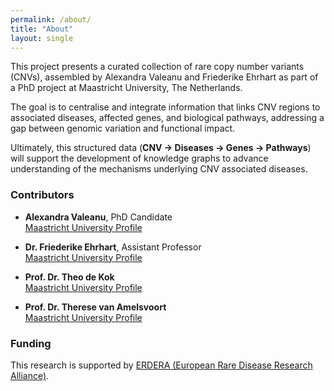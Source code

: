 ```yaml
---
permalink: /about/
title: "About"
layout: single
---
```


This project presents a curated collection of rare copy number variants (CNVs), assembled by Alexandra Valeanu and Friederike Ehrhart as part of a PhD project at Maastricht University, The Netherlands.

The goal is to centralise and integrate information that links CNV regions to associated diseases, affected genes, and biological pathways, addressing a gap between genomic variation and functional impact.

Ultimately, this structured data (**CNV → Diseases → Genes → Pathways**) will support the development of knowledge graphs to advance understanding of the mechanisms underlying CNV associated diseases.

### Contributors
- **Alexandra Valeanu**, PhD Candidate  
  <a href="https://www.maastrichtuniversity.nl/valeanu" target="_blank">Maastricht University Profile</a>

- **Dr. Friederike Ehrhart**, Assistant Professor  
  <a href="https://www.maastrichtuniversity.nl/f-ehrhart" target="_blank">Maastricht University Profile</a>

- **Prof. Dr. Theo de Kok**  
  <a href="https://www.maastrichtuniversity.nl/tmcm-de-kok" target="_blank">Maastricht University Profile</a>

- **Prof. Dr. Therese van Amelsvoort**  
  <a href="https://www.maastrichtuniversity.nl/tamj-van-amelsvoort" target="_blank">Maastricht University Profile</a>

### Funding
This research is supported by <a href="https://erdera.org/" target="_blank">ERDERA (European Rare Disease Research Alliance)</a>.